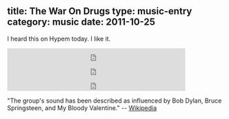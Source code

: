 title: The War On Drugs
type: music-entry
category: music
date: 2011-10-25
---

I heard this on Hypem today. I like it.

<iframe src="http://soundowl.com/embed/17tt" width="413" height="33" frameborder="0" scrolling="no"><a href="http://soundowl.com/track/17tt/war-on-drugs-come-to-the-city">Download The War On Drugs Come To The City</a></iframe><br>

<iframe src="http://soundowl.com/embed/686" width="413" height="33" frameborder="0" scrolling="no"><a href="http://soundowl.com/track/686/the-war-on-drugs-comin-through">Download The War On Drugs Comin Through</a></iframe><br>

<iframe src="http://soundowl.com/embed/5xm" width="413" height="33" frameborder="0" scrolling="no"><a href="http://soundowl.com/track/5xm/the-war-on-drugs-baby-missiles">Download The War On Drugs Baby Missiles</a></iframe><br>

"The group's sound has been described as influenced by Bob Dylan, Bruce Springsteen, and My Bloody Valentine." -- [Wikipedia][wiki]

[wiki]:http://en.wikipedia.org/wiki/The_War_on_Drugs_(band)
